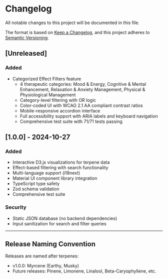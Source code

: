 # Changelog

All notable changes to this project will be documented in this file.

The format is based on [Keep a Changelog](https://keepachangelog.com/en/1.0.0/), and this project adheres to
[Semantic Versioning](https://semver.org/spec/v2.0.0.html).

## [Unreleased]

### Added

- Categorized Effect Filters feature
  - 4 therapeutic categories: Mood & Energy, Cognitive & Mental Enhancement, Relaxation & Anxiety Management, Physical & Physiological
    Management
  - Category-level filtering with OR logic
  - Color-coded UI with WCAG 2.1 AA compliant contrast ratios
  - Mobile-responsive accordion interface
  - Full accessibility support with ARIA labels and keyboard navigation
  - Comprehensive test suite with 71/71 tests passing

## [1.0.0] - 2024-10-27

### Added

- Interactive D3.js visualizations for terpene data
- Effect-based filtering with search functionality
- Multi-language support (i18next)
- Material UI component library integration
- TypeScript type safety
- Zod schema validation
- Comprehensive test suite

### Security

- Static JSON database (no backend dependencies)
- Input sanitization for search and filter queries

---

## Release Naming Convention

Releases are named after terpenes:

- v1.0.0: Myrcene (Earthy, Musky)
- Future releases: Pinene, Limonene, Linalool, Beta-Caryophyllene, etc.
